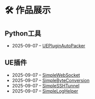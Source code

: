 # 🛠️ 作品展示

## Python工具
- 2025-09-07 – [UEPluginAutoPacker](https://raw.githubusercontent.com/mengzhishanghun/mengzhishanghun/main/Projects/Python%E5%B7%A5%E5%85%B7/UEPluginAutoPacker.md)

## UE插件
- 2025-09-07 – [SimpleWebSocket](https://raw.githubusercontent.com/mengzhishanghun/mengzhishanghun/main/Projects/UE%E6%8F%92%E4%BB%B6/SimpleWebSocket.md)
- 2025-09-07 – [SimpleByteConversion](https://raw.githubusercontent.com/mengzhishanghun/mengzhishanghun/main/Projects/UE%E6%8F%92%E4%BB%B6/SimpleByteConversion.md)
- 2025-09-07 – [SimpleSSHTunnel](https://raw.githubusercontent.com/mengzhishanghun/mengzhishanghun/main/Projects/UE%E6%8F%92%E4%BB%B6/SimpleSSHTunnel.md)
- 2025-09-07 – [SimpleLogHelper](https://raw.githubusercontent.com/mengzhishanghun/mengzhishanghun/main/Projects/UE%E6%8F%92%E4%BB%B6/SimpleLogHelper.md)
